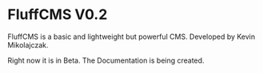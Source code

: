FluffCMS V0.2
========

FluffCMS is a basic and lightweight but powerful CMS. Developed by Kevin Mikolajczak.

Right now it is in Beta.  The Documentation is being created.